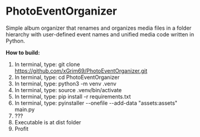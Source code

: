 # PhotoEventOrganizer
Simple album organizer that renames and organizes media files in a folder hierarchy with user-defined event names and unified media code written in Python.

**How to build:**
1. In terminal, type: git clone https://github.com/xGrim69/PhotoEventOrganizer.git
2. In terminal, type: cd PhotoEventOrganizer
3. In terminal, type: python3 -m venv .venv
4. In terminal, type: source .venv/bin/activate
5. In terminal, type: pip install -r requirements.txt
3. In terminal, type: pyinstaller --onefile --add-data "assets:assets" main.py
4. ???
5. Executable is at dist folder
6. Profit
